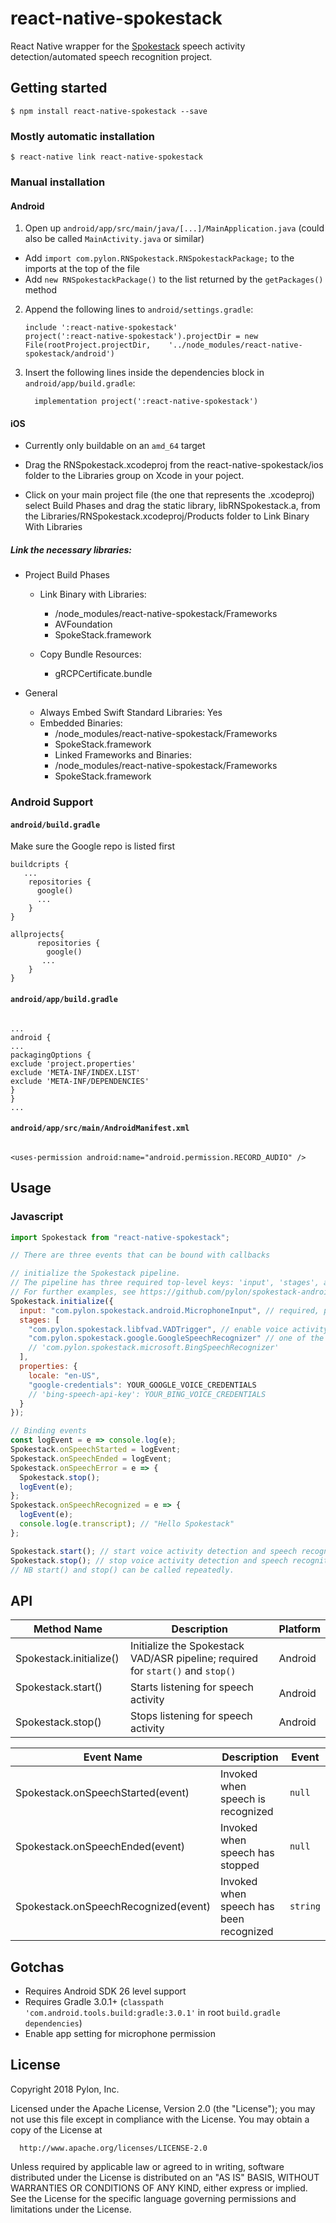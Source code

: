 # react-native-spokestack

React Native wrapper for the [Spokestack](https://github.com/pylon/spokestack-android) speech activity detection/automated speech recognition project.

## Getting started

`$ npm install react-native-spokestack --save`

### Mostly automatic installation

`$ react-native link react-native-spokestack`

### Manual installation

#### Android

1. Open up `android/app/src/main/java/[...]/MainApplication.java` (could also be called `MainActivity.java` or similar)

- Add `import com.pylon.RNSpokestack.RNSpokestackPackage;` to the imports at the top of the file
- Add `new RNSpokestackPackage()` to the list returned by the `getPackages()` method

2. Append the following lines to `android/settings.gradle`:
   ```
   include ':react-native-spokestack'
   project(':react-native-spokestack').projectDir = new File(rootProject.projectDir, 	'../node_modules/react-native-spokestack/android')
   ```
3. Insert the following lines inside the dependencies block in `android/app/build.gradle`:
   ```
     implementation project(':react-native-spokestack')
   ```
   
#### iOS

  - Currently only buildable on an `amd_64` target

  - Drag the RNSpokestack.xcodeproj from the react-native-spokestack/ios folder to the Libraries group on Xcode in your poject.
  
  - Click on your main project file (the one that represents the .xcodeproj) select Build Phases and drag the static library, libRNSpokestack.a, from the Libraries/RNSpokestack.xcodeproj/Products folder to Link Binary With Libraries
  
##### Link the necessary libraries:
  - Project Build Phases
    - Link Binary with Libraries:
      - /node_modules/react-native-spokestack/Frameworks
      - AVFoundation
      - SpokeStack.framework

    - Copy Bundle Resources:
      - gRCPCertificate.bundle

  - General
    - Always Embed Swift Standard Libraries: Yes
    - Embedded Binaries:
      - /node_modules/react-native-spokestack/Frameworks
      - SpokeStack.framework
      - Linked Frameworks and Binaries:
      - /node_modules/react-native-spokestack/Frameworks
      - SpokeStack.framework

### Android Support

#### `android/build.gradle`

Make sure the Google repo is listed first

```
buildcripts {
   ...
    repositories {
      google()
      ...
    }
}

allprojects{
      repositories {
        google()
       ...
    }
}
```

#### `android/app/build.gradle`

```

...
android {
...
packagingOptions {
exclude 'project.properties'
exclude 'META-INF/INDEX.LIST'
exclude 'META-INF/DEPENDENCIES'
}
}
...

```

#### `android/app/src/main/AndroidManifest.xml`

```

<uses-permission android:name="android.permission.RECORD_AUDIO" />
```

## Usage

### Javascript

```javascript
import Spokestack from "react-native-spokestack";

// There are three events that can be bound with callbacks

// initialize the Spokestack pipeline.
// The pipeline has three required top-level keys: 'input', 'stages', and 'properties'.
// For further examples, see https://github.com/pylon/spokestack-android#configuration
Spokestack.initialize({
  input: "com.pylon.spokestack.android.MicrophoneInput", // required, provides audio input into the stages
  stages: [
    "com.pylon.spokestack.libfvad.VADTrigger", // enable voice activity detection. necessary to trigger speech recognition.
    "com.pylon.spokestack.google.GoogleSpeechRecognizer" // one of the two supplied speech recognition services
    // 'com.pylon.spokestack.microsoft.BingSpeechRecognizer'
  ],
  properties: {
    locale: "en-US",
    "google-credentials": YOUR_GOOGLE_VOICE_CREDENTIALS
    // 'bing-speech-api-key': YOUR_BING_VOICE_CREDENTIALS
  }
});

// Binding events
const logEvent = e => console.log(e);
Spokestack.onSpeechStarted = logEvent;
Spokestack.onSpeechEnded = logEvent;
Spokestack.onSpeechError = e => {
  Spokestack.stop();
  logEvent(e);
};
Spokestack.onSpeechRecognized = e => {
  logEvent(e);
  console.log(e.transcript); // "Hello Spokestack"
};

Spokestack.start(); // start voice activity detection and speech recognition. can only start after initialize is called.
Spokestack.stop(); // stop voice activity detection and speech recognition. can only start after initialize is called
// NB start() and stop() can be called repeatedly.
```

## API

| Method Name                | Description                                                                     | Platform |
| -------------------------- | ------------------------------------------------------------------------------- | -------- |
| Spokestack.initialize()    | Initialize the Spokestack VAD/ASR pipeline; required for `start()` and `stop()` | Android  |
| Spokestack.start()         | Starts listening for speech activity                                            | Android  |
| Spokestack.stop()          | Stops listening for speech activity                                             | Android  |

| Event Name                           | Description                             | Event    |
| ------------------------------------ | --------------------------------------- | -------- |
| Spokestack.onSpeechStarted(event)    | Invoked when speech is recognized       | `null`   |
| Spokestack.onSpeechEnded(event)      | Invoked when speech has stopped         | `null`   |
| Spokestack.onSpeechRecognized(event) | Invoked when speech has been recognized | `string` |

## Gotchas

- Requires Android SDK 26 level support
- Requires Gradle 3.0.1+ (`classpath 'com.android.tools.build:gradle:3.0.1'` in root `build.gradle` `dependencies`)
- Enable app setting for microphone permission

## License

Copyright 2018 Pylon, Inc.

Licensed under the Apache License, Version 2.0 (the "License");
you may not use this file except in compliance with the License.
You may obtain a copy of the License at

      http://www.apache.org/licenses/LICENSE-2.0

Unless required by applicable law or agreed to in writing, software
distributed under the License is distributed on an "AS IS" BASIS,
WITHOUT WARRANTIES OR CONDITIONS OF ANY KIND, either express or implied.
See the License for the specific language governing permissions and
limitations under the License.
